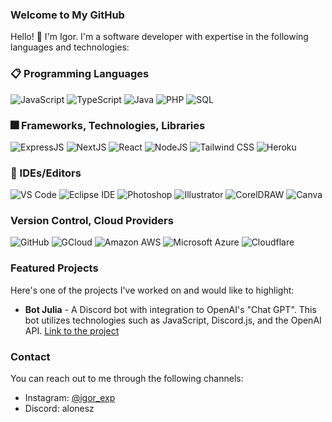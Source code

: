 ### Welcome to My GitHub

Hello! 👋 I'm Igor. I'm a software developer with expertise in the following languages and technologies:

### 📋 Programming Languages

![JavaScript](https://img.shields.io/badge/JavaScript-F7DF1E?style=for-the-badge&logo=javascript&logoColor=black)
![TypeScript](https://img.shields.io/badge/TypeScript-007ACC?style=for-the-badge&logo=typescript&logoColor=white)
![Java](https://img.shields.io/badge/-Java-orange?style=flat-square&logo=java&logoColor=white)
![PHP](https://img.shields.io/badge/-PHP-purple?style=flat-square&logo=php&logoColor=white)
![SQL](https://img.shields.io/badge/-SQL-blue?style=flat-square&logo=postgresql&logoColor=white)

### 🎆 Frameworks, Technologies, Libraries

![ExpressJS](https://img.shields.io/badge/Express.js-404D59?style=for-the-badge&logo=express&logoColor=white)
![NextJS](https://img.shields.io/badge/next.js-000000?style=for-the-badge&logo=next.js&logoColor=white)
![React](https://img.shields.io/badge/-React-blue?style=flat-square&logo=react&logoColor=white)
![NodeJS](https://img.shields.io/badge/Node.js-43853D?style=for-the-badge&logo=node.js&logoColor=white)
![Tailwind CSS](https://img.shields.io/badge/-Tailwind%20CSS-38B2AC?style=flat-square&logo=tailwind-css&logoColor=white)
![Heroku](https://img.shields.io/badge/-Heroku-purple?style=flat-square&logo=heroku&logoColor=white)

### 📄 IDEs/Editors

![VS Code](https://img.shields.io/badge/-VS%20Code-blue?style=flat-square&logo=visualstudiocode&logoColor=white)
![Eclipse IDE](https://img.shields.io/badge/-Eclipse%20IDE-lightgray?style=flat-square&logo=eclipseide&logoColor=white)
![Photoshop](https://img.shields.io/badge/-Photoshop-blueviolet?style=flat-square&logo=adobephotoshop&logoColor=white)
![Illustrator](https://img.shields.io/badge/-Illustrator-orange?style=flat-square&logo=adobeillustrator&logoColor=white)
![CorelDRAW](https://img.shields.io/badge/-CorelDRAW-ff69b4?style=flat-square&logo=coreldraw&logoColor=white)
![Canva](https://img.shields.io/badge/-Canva-blueviolet?style=flat-square&logo=canva&logoColor=white)

### Version Control, Cloud Providers

![GitHub](https://img.shields.io/badge/GitHub-100000?style=for-the-badge&logo=github&logoColor=white)
![GCloud](https://img.shields.io/badge/Google_Cloud-4285F4?style=for-the-badge&logo=google-cloud&logoColor=white)
![Amazon AWS](https://img.shields.io/badge/Amazon_AWS-FF9900?style=for-the-badge&logo=amazonaws&logoColor=white)
![Microsoft Azure](https://img.shields.io/badge/Microsoft%20Azure-blue?style=for-the-badgee&logo=microsoftazure&logoColor=white)
![Cloudflare](https://img.shields.io/badge/Cloudflare-F38020?style=for-the-badge&logo=Cloudflare&logoColor=white)

### Featured Projects

Here's one of the projects I've worked on and would like to highlight:

- **Bot Julia** - A Discord bot with integration to OpenAI's "Chat GPT". This bot utilizes technologies such as JavaScript, Discord.js, and the OpenAI API.  [Link to the project](https://botjulia.xyz)

### Contact

You can reach out to me through the following channels:

- Instagram: [@igor_exp](https://www.instagram.com/igor_exp/)
- Discord: alonesz
